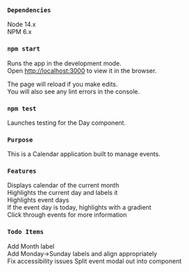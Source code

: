 ### `Dependencies`
Node 14.x\
NPM 6.x

### `npm start`

Runs the app in the development mode.\
Open [http://localhost:3000](http://localhost:3000) to view it in the browser.

The page will reload if you make edits.\
You will also see any lint errors in the console.

### `npm test`

Launches testing for the Day component.

### `Purpose`

This is a Calendar application built to manage events.

### `Features`

Displays calendar of the current month\
Highlights the current day and labels it\
Highlights event days\
If the event day is today, highlights with a gradient\
Click through events for more information

### `Todo Items`
Add Month label\
Add Monday->Sunday labels and align appropriately\
Fix accessibility issues
Split event modal out into component